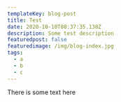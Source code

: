 ```yaml
---
templateKey: blog-post
title: Test
date: 2020-10-10T08:37:35.138Z
description: Some test description
featuredpost: false
featuredimage: /img/blog-index.jpg
tags:
  - a
  - b
  - c
---
```

There is some text here